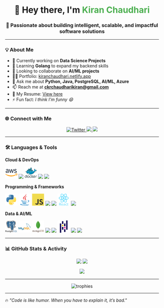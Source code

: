 <h1 align="center">👋 Hey there, I'm <span style="color:#4CAF50;">Kiran Chaudhari</span></h1>
<h3 align="center">🚀 Passionate about building intelligent, scalable, and impactful software solutions</h3>

---

### 💡 About Me  
- 🔭 Currently working on **Data Science Projects**  
- 🌱 Learning **Golang** to expand my backend skills  
- 🤝 Looking to collaborate on **AI/ML projects**  
- 👨‍💻 Portfolio: [kiranchaudhari.netlify.app](https://kiranchaudhari.netlify.app/)  
- 💬 Ask me about **Python, Java, PostgreSQL, AI/ML, Azure**  
- 📫 Reach me at **ckrchaudharikiran@gmail.com**  
- 📄 My Resume: [View here](https://drive.google.com/file/d/1grfgdrU2zFdL52g-rxsDTxUwnK_NGvtO/view)  
- ⚡ Fun fact: *I think I’m funny 😄*  

---

### 🌐 Connect with Me  
<p align="center">
<a href="https://twitter.com/_kiranchaudhari" target="_blank">
  <img src="https://img.shields.io/twitter/follow/_kiranchaudhari?logo=twitter&style=for-the-badge" alt="Twitter"/>
</a>
<a href="https://linkedin.com/in/ckrchaudharikiran" target="_blank">
  <img src="https://img.shields.io/badge/LinkedIn-Connect-blue?style=for-the-badge&logo=linkedin"/>
</a>
<a href="https://instagram.com/ig_ckr" target="_blank">
  <img src="https://img.shields.io/badge/Instagram-Follow-purple?style=for-the-badge&logo=instagram"/>
</a>
</p>

---

### 🛠 Languages & Tools  

**Cloud & DevOps**  
<p>
<img src="https://raw.githubusercontent.com/devicons/devicon/master/icons/amazonwebservices/amazonwebservices-original-wordmark.svg" width="40"/> 
<img src="https://www.vectorlogo.zone/logos/microsoft_azure/microsoft_azure-icon.svg" width="40"/> 
<img src="https://raw.githubusercontent.com/devicons/devicon/master/icons/docker/docker-original-wordmark.svg" width="40"/> 
<img src="https://www.vectorlogo.zone/logos/kubernetes/kubernetes-icon.svg" width="40"/> 
<img src="https://www.vectorlogo.zone/logos/google_cloud/google_cloud-icon.svg" width="40"/> 
</p>

**Programming & Frameworks**  
<p>
<img src="https://raw.githubusercontent.com/devicons/devicon/master/icons/python/python-original.svg" width="40"/> 
<img src="https://raw.githubusercontent.com/devicons/devicon/master/icons/java/java-original.svg" width="40"/> 
<img src="https://raw.githubusercontent.com/devicons/devicon/master/icons/javascript/javascript-original.svg" width="40"/> 
<img src="https://cdn.worldvectorlogo.com/logos/django.svg" width="40"/> 
<img src="https://www.vectorlogo.zone/logos/pocoo_flask/pocoo_flask-icon.svg" width="40"/> 
<img src="https://raw.githubusercontent.com/devicons/devicon/master/icons/react/react-original-wordmark.svg" width="40"/> 
<img src="https://www.vectorlogo.zone/logos/tailwindcss/tailwindcss-icon.svg" width="40"/> 
</p>

**Data & AI/ML**  
<p>
<img src="https://raw.githubusercontent.com/devicons/devicon/master/icons/postgresql/postgresql-original-wordmark.svg" width="40"/> 
<img src="https://raw.githubusercontent.com/devicons/devicon/master/icons/mysql/mysql-original-wordmark.svg" width="40"/> 
<img src="https://raw.githubusercontent.com/devicons/devicon/master/icons/mongodb/mongodb-original-wordmark.svg" width="40"/> 
<img src="https://upload.wikimedia.org/wikipedia/commons/0/05/Scikit_learn_logo_small.svg" width="40"/> 
<img src="https://seaborn.pydata.org/_images/logo-mark-lightbg.svg" width="40"/> 
<img src="https://raw.githubusercontent.com/devicons/devicon/master/icons/pandas/pandas-original.svg" width="40"/> 
<img src="https://www.vectorlogo.zone/logos/tensorflow/tensorflow-icon.svg" width="40"/> 
<img src="https://www.vectorlogo.zone/logos/opencv/opencv-icon.svg" width="40"/> 
</p>

---

### 📊 GitHub Stats & Activity  
<p align="center">
<img src="https://github-readme-stats.vercel.app/api?username=ckrchaudharikiran&show_icons=true&theme=tokyonight" height="160"/>
<img src="https://github-readme-streak-stats.herokuapp.com/?user=ckrchaudharikiran&theme=tokyonight" height="160"/>
</p>

<p align="center">
<img src="https://github-readme-stats.vercel.app/api/top-langs?username=ckrchaudharikiran&show_icons=true&layout=compact&theme=tokyonight" height="160"/>
</p>

---

<p align="center">
  <img src="https://github-profile-trophy.vercel.app/?username=ckrchaudharikiran&theme=onedark&row=1&column=6" alt="trophies" />
</p>

---

🔥 *"Code is like humor. When you have to explain it, it’s bad."*  
